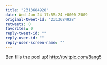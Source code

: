 ```yaml
---
title: "2313684928"
date: Wed Jun 24 17:55:24 +0000 2009
original-tweet-id: "2313684928"
retweets: 0
favorites: 0
reply-tweet-id: ""
reply-user-id: ""
reply-user-screen-name: ""
---
```

Ben fills the pool up! http://twitpic.com/8ang5
